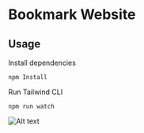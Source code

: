 # Bookmark Website



## Usage

Install dependencies

```
npm Install
```

Run Tailwind CLI

```
npm run watch
```

![Alt text](images/bookmark.png)
